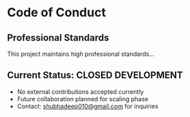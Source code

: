 # Code of Conduct

## Professional Standards
This project maintains high professional standards...

## Current Status: CLOSED DEVELOPMENT
- No external contributions accepted currently
- Future collaboration planned for scaling phase
- Contact: shubhadeep010@gmail.com for inquiries
